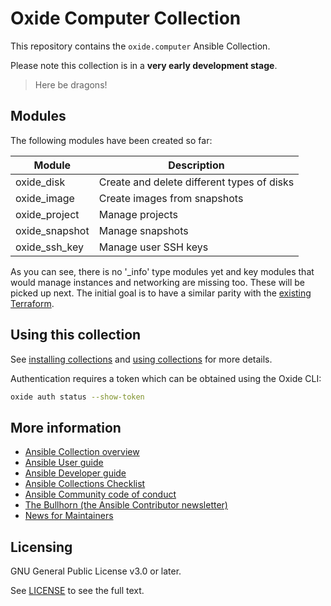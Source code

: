 # Oxide Computer Collection

This repository contains the `oxide.computer` Ansible Collection.

Please note this collection is in a **very early development stage**. 

> Here be dragons!

## Modules

The following modules have been created so far:

| Module         | Description                                |
|----------------|--------------------------------------------|
| oxide_disk     | Create and delete different types of disks |
| oxide_image    | Create images from snapshots               |
| oxide_project  | Manage projects                            |
| oxide_snapshot | Manage snapshots                           |
| oxide_ssh_key  | Manage user SSH keys                       |

As you can see, there is no '_info' type modules yet and key modules that would manage instances and networking are missing too. These will be picked up next. The initial goal is to have a similar parity with the [existing Terraform](https://registry.terraform.io/providers/oxidecomputer/oxide/latest/docs).

## Using this collection

See [installing collections](https://docs.ansible.com/ansible/latest/collections_guide/collections_installing.html) and [using collections](https://docs.ansible.com/ansible/latest/user_guide/collections_using.html) for more details.

Authentication requires a token which can be obtained using the Oxide CLI:
```bash
oxide auth status --show-token
```

## More information

<!-- List out where the user can find additional information, such as working group meeting times, slack/IRC channels, or documentation for the product this collection automates. At a minimum, link to: -->

- [Ansible Collection overview](https://github.com/ansible-collections/overview)
- [Ansible User guide](https://docs.ansible.com/ansible/devel/user_guide/index.html)
- [Ansible Developer guide](https://docs.ansible.com/ansible/devel/dev_guide/index.html)
- [Ansible Collections Checklist](https://github.com/ansible-collections/overview/blob/main/collection_requirements.rst)
- [Ansible Community code of conduct](https://docs.ansible.com/ansible/devel/community/code_of_conduct.html)
- [The Bullhorn (the Ansible Contributor newsletter)](https://us19.campaign-archive.com/home/?u=56d874e027110e35dea0e03c1&id=d6635f5420)
- [News for Maintainers](https://github.com/ansible-collections/news-for-maintainers)

## Licensing

GNU General Public License v3.0 or later.

See [LICENSE](https://www.gnu.org/licenses/gpl-3.0.txt) to see the full text.
